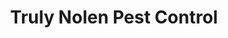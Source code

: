 ---
title: "Truly Nolen Pest Control"
url: /santa-fe/truly-nolen-pest-control/
shop: Schädlingsbekämpfung
---